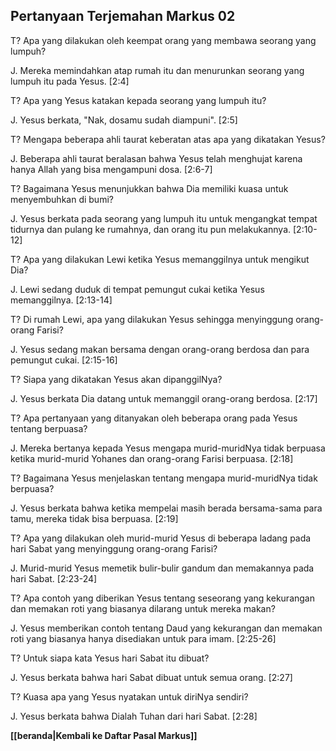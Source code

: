 ## Pertanyaan Terjemahan Markus 02 ##

T? Apa yang dilakukan oleh keempat orang yang membawa seorang yang lumpuh?

J. Mereka memindahkan atap rumah itu dan menurunkan seorang yang lumpuh itu pada Yesus. [2:4]

T? Apa yang Yesus katakan kepada seorang yang lumpuh itu?

J. Yesus berkata, "Nak, dosamu sudah diampuni". [2:5]

T? Mengapa beberapa ahli taurat keberatan atas apa yang dikatakan Yesus?

J. Beberapa ahli taurat beralasan bahwa Yesus telah menghujat karena hanya Allah yang bisa mengampuni dosa. [2:6-7]

T? Bagaimana Yesus menunjukkan bahwa Dia memiliki kuasa untuk menyembuhkan di bumi?

J. Yesus berkata pada seorang yang lumpuh itu untuk mengangkat tempat tidurnya dan pulang ke rumahnya, dan orang itu pun melakukannya. [2:10-12]

T? Apa yang dilakukan Lewi ketika Yesus memanggilnya untuk mengikut Dia?

J. Lewi sedang duduk di tempat pemungut cukai ketika Yesus memanggilnya. [2:13-14]

T? Di rumah Lewi, apa yang dilakukan Yesus sehingga menyinggung orang-orang Farisi?

J. Yesus sedang makan bersama dengan orang-orang berdosa dan para pemungut cukai. [2:15-16]

T? Siapa yang dikatakan Yesus akan dipanggilNya?

J. Yesus berkata Dia datang untuk memanggil orang-orang berdosa. [2:17]

T? Apa pertanyaan yang ditanyakan oleh beberapa orang pada Yesus tentang berpuasa?

J. Mereka bertanya kepada Yesus mengapa murid-muridNya tidak berpuasa ketika murid-murid Yohanes dan orang-orang Farisi berpuasa. [2:18]

T? Bagaimana Yesus menjelaskan tentang mengapa murid-muridNya tidak berpuasa?

J. Yesus berkata bahwa ketika mempelai masih berada bersama-sama para tamu, mereka tidak bisa berpuasa. [2:19]

T? Apa yang dilakukan oleh murid-murid Yesus di beberapa ladang pada hari Sabat yang menyinggung orang-orang Farisi?

J. Murid-murid Yesus memetik bulir-bulir gandum dan memakannya pada hari Sabat. [2:23-24]

T? Apa contoh yang diberikan Yesus tentang seseorang yang kekurangan dan memakan roti yang biasanya dilarang untuk mereka makan?

J. Yesus memberikan contoh tentang Daud yang kekurangan dan memakan roti yang biasanya hanya disediakan untuk para imam. [2:25-26]

T? Untuk siapa kata Yesus hari Sabat itu dibuat?

J. Yesus berkata bahwa hari Sabat dibuat untuk semua orang. [2:27]

T? Kuasa apa yang Yesus nyatakan untuk diriNya sendiri?

J. Yesus berkata bahwa Dialah Tuhan dari hari Sabat. [2:28]

__[[beranda|Kembali ke Daftar Pasal Markus]]__

